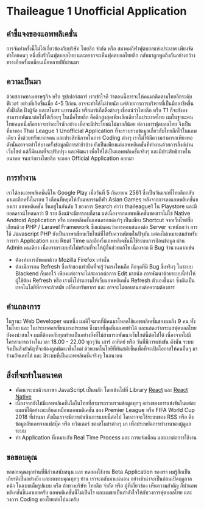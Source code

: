 # Thaileague 1 Unofficial Application
## คำชี้แจงของแอพพลิเคชั่น
 การจัดทำครั้งนี้ไม่ได้เกี่ยวข้องกับบริษัท ไทยลีก จำกัด หรือ สมาคมกีฬาฟุตบอลแห่งประเทศ เพียงจัดทำโดยคนๆ หนึ่งซึ่งรักในฟุตบอลไทย และอยากจะเห็นฟุคตบอลไทยลีก กลับมาถูกพูดถึงกันอย่างกว้างขวางอีกครั้งเหมือนเมื่อหลายปีที่ผ่านมา
## ความเป็นมา
ด้วยสภาพทางเศรษฐกิจ หรือ ซุปเปอร์สตาร์ เราเข้าใจดี ว่าตอนนี้การจะให้คนมาติดตามไทยลีกระดับฟีเวอร์ อย่างที่เกิดขึ้นเมื่อ 4-5 ปีก่อน อาจจะทำได้ไม่ง่ายนัก แต่ด้วยการการบริหารที่เป็นมืออาชีพขึ้น ทั้งฝั่งลีก ฝั่งผู้จัด และสโมสร แบรนด์ดิ้ง หรือมาร์เก็ตติ้งต่างๆ เชื่อแน่ว่าไทยลีก หรือ T1 ก็จะยังคงสามารถพัฒนาต่อไปได้เรื่อยๆ
ในเมื่อไทยลีก คือลีกสูงสุดเพียงลีกเดียวในประเทศไทย
ผมในฐานะคนไทยคนหนึ่งก็อยากจะทำอะไรซักอย่าง เผื่อจะมีประโยชน์ไม่มากก็น้อย ต่อวงการฟุตบอลไทย จึงเป็นที่มาของ Thai League 1 Unofficial Application ที่จะรวบรวมข้อมูลเกี่ยวกับไทยลีกไว้ในแอพเดียว ซึ่งด้วยทรัพยากรคน และประสิทธิภาพในการ Coding ต่างๆ เราไม่ได้มีความสามารถเพียงพอ ดังนั้นอาจจะทำให้บางครั้งข้อมูลมีการล่าช้าบ้าง ยังเป็นเพียงแค่แอพพลิเคชั่นที่ทำงานด้วยการลิ้งค์ผ่านเว็บไซต์ แต่ก็มีแผนที่จะปรับปรุง และพัฒนา เพื่อให้ได้เป็นแอพพลิเคชั่นจริงๆ และมีประสิทธิภาพในอนาคต จนกว่าทางไทยลีก จะออก Official Application ออกมา 
## การทำงาน 
เราได้ลงแอพพลิเคชั่นนี้ใน Google Play เมื่อวันที่ 5 กันยายน 2561 ซึ่งเป็นวันแรกที่ไทยลีกกลับมาเตะอีกครั้งในรอบ 1 เดือนที่หยุดให้กับมหกรรมกีฬา Asian Games หลังจากการลงแอพพลิเคชั่นของเรา แอพพลิเคชั่น ขึ้นอยู่ในอันดับ 1 ของการ Search คำว่า thaileague1 ใน Playstore และมียอดดาวน์โหลดกว่า 9 ราย ถึงแม้จะมีการลบก็ตาม แต่เนื่องจากแอพพลิเคชั่นของเราไม่ใช่ Native Android Application หรือ แอพพลิเคชั่นแอนดรอยด์แท้ๆ เป็นเพียง Shortcut จากเว็บไซต์ซึ่งเขียนด้วย PHP / Laravel Framework ซึ่งแน่นอนว่าการตอบสนองต่อ Server จะหนักกว่า การใช้ Javascript PHP ยังเป็นภาษาเขียนเว็บไซต์ที่ได้รับความนิยมในปัจุบัน แต่คงไม่เหมาะสมสำหรับการทำ Application แบบ Real Time และอีกทั้งแอพพลิเคชั่นนี้ใช้ระบบการป้อนข้อมูล ผ่าน Admin คนเดียว เนื่องจากระบบยังไม่พร้อมที่จะให้ผู้อื่นช่วยแก้ไข เนื่องจาก มี Bug จำนวนมากเช่น
- ต้องทำการอัพเดทด้วย Mozilla Firefox เท่านั้น 
- ต้องมีการกด Refresh ซึ่งเจ้าของเท่านั้นที่จะรู้ว่าตรงไหนคือ คือจุดที่มี Bug ซึ่งจริงๆ ในระบบ Blackend ก็บอกไว้ เพียงแต่อาจจะไม่สะดวกต่อการ Edit มากนัก
การพัฒนาด้วยระบบนี้ทำให้ผู้ใช้ต้อง Refresh หรือ เราตั้งโปรแกรมให้เว็บแอพพลิเคชั่น Refresh ตัวเองขึ้นมา ซึ่งมันเป็นเทคโนโลยีที่อาจจะล้าสมัย เปลืองทรัพยากร และ อาจจะไม่ตอบสนองต่อความต้องการ
## คำแถลงการ
ในฐานะ Web Developer คนหนึ่ง ผมดีใจมากที่มีคนมาโหลดใช้แอพพลิเคชั่นของผมถึง 9 คน ทั้งในไทย และ ในประเทศอาเซียนบางประเทศ ซึ่งมากที่สุดที่ผมเคยทำได้ และแสดงว่ากระแสฟุตบอลไทยยังคงน่าสนใจ ผมก็ต้องอภัยทุกท่านเป็นอย่างยิ่งที่ไม่สามารถพัฒนาเว็บไซต์นี้ต่อไปได้ เนื่องจากไม่มีใครสามารถว่างในเวลา 18.00 - 22.00 ทุกๆวัน เสาร์ อาทิตย์ หรือ วันที่มีการแข่งขัน ดังนั้น ระบบจึงเป็นสิ่งสำคัญที่จะต้องถูกพัฒนาขึ้นใหม่ ด้วยเทคโนโลยีที่ทันสมัยขึ้นเพื่อที่จะเปิดโอกาสให้คนอื่นๆ มาร่วมอัพเดทได้ และ มีระบบที่เป็นแอพพลิเคชั่นจริงๆ ในอนาคต
## สิ่งที่จะทำในอนาคต
- พัฒนาระบบด้วยภาษา JavaScript เป็นหลัก โดยเน้นไปที่ Library [React](https://reactjs.org) และ [React Native](https://facebook.github.io/react-native/) 
- เนื่องจากยังไม่มีแอพพลิเคชั่นใดในไทยที่สามารถรวบรวมข้อมูลทุกๆ อย่างของการแข่งขันในแต่ละแมตซ์ได้อย่างละเอียดเหมือนแอพพลิเคชั่น ของ Premier League หรือ FIFA World Cup 2018 ที่ผ่านมา ดังนั้นเราจะมีการดำเนินการแบบนี้ต่อไป โดยอาจจะใช้ระบบของ RSS หรือ ดึงข้อมูลอัพเดทจากเฟสบุ๊ค หรือ ทวิตเตอร์ ของสโมสรต่างๆ มา เพื่อประหยัดการทำงานของผู้ดูแลระบบ
- ทำ Application ที่เหมาะกับ Real Time Process และ การแจ้งเตือน และเบาต่อการใช้งาน
## ขอขอบคุณ
ขอขอบคุณทุกท่านที่มีส่วนสนับสนุน และ ทดลองใช้งาน Beta Application ของเรา ผมรู้สึกเป็นเกียรติเป็นอย่างยิ่ง และขอขอบคุณทุกๆ ท่าน เราจะกลับมาแน่นอน อย่างช้าน่าจะเป็นก่อนเปิดฤดูกาลหน้า ในแบบเต็มรูปแบบ หรือ ถ้าทางบริษัท ไทยลีก จำกัด หรือ ผู้ที่เกี่ยวข้อง เห็นความสำคัญ ก็ทำแอพพลิเคชั่นขึ้นมาเลยครับ แอพพลิเคชั่นนี้ไม่เป็นไร และผมขอเป็นกำลังใจให้กับวงการฟุตบอลไทย และวงการ Coding ของไทยต่อไปนะครับ
